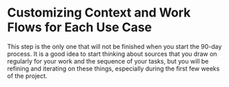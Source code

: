 # Customizing Context and Work Flows for Each Use Case

This step is the only one that will not be finished when you start the 90-day process. It is a good idea to start thinking about sources that you draw on regularly for your work and the sequence of your tasks, but you will be refining and iterating on these things, especially during the first few weeks of the project.

